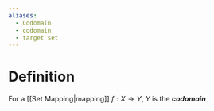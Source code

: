 ```yaml
---
aliases:
  - Codomain
  - codomain
  - target set
---
```

# Definition
For a [[Set Mapping|mapping]] $f: X \to Y$, $Y$ is the ___codomain___